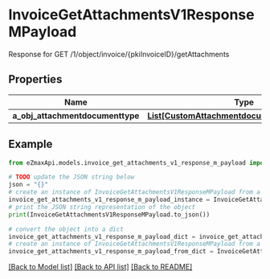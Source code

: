 # InvoiceGetAttachmentsV1ResponseMPayload

Response for GET /1/object/invoice/{pkiInvoiceID}/getAttachments

## Properties

Name | Type | Description | Notes
------------ | ------------- | ------------- | -------------
**a_obj_attachmentdocumenttype** | [**List[CustomAttachmentdocumenttypeResponse]**](CustomAttachmentdocumenttypeResponse.md) |  | 

## Example

```python
from eZmaxApi.models.invoice_get_attachments_v1_response_m_payload import InvoiceGetAttachmentsV1ResponseMPayload

# TODO update the JSON string below
json = "{}"
# create an instance of InvoiceGetAttachmentsV1ResponseMPayload from a JSON string
invoice_get_attachments_v1_response_m_payload_instance = InvoiceGetAttachmentsV1ResponseMPayload.from_json(json)
# print the JSON string representation of the object
print(InvoiceGetAttachmentsV1ResponseMPayload.to_json())

# convert the object into a dict
invoice_get_attachments_v1_response_m_payload_dict = invoice_get_attachments_v1_response_m_payload_instance.to_dict()
# create an instance of InvoiceGetAttachmentsV1ResponseMPayload from a dict
invoice_get_attachments_v1_response_m_payload_from_dict = InvoiceGetAttachmentsV1ResponseMPayload.from_dict(invoice_get_attachments_v1_response_m_payload_dict)
```
[[Back to Model list]](../README.md#documentation-for-models) [[Back to API list]](../README.md#documentation-for-api-endpoints) [[Back to README]](../README.md)


